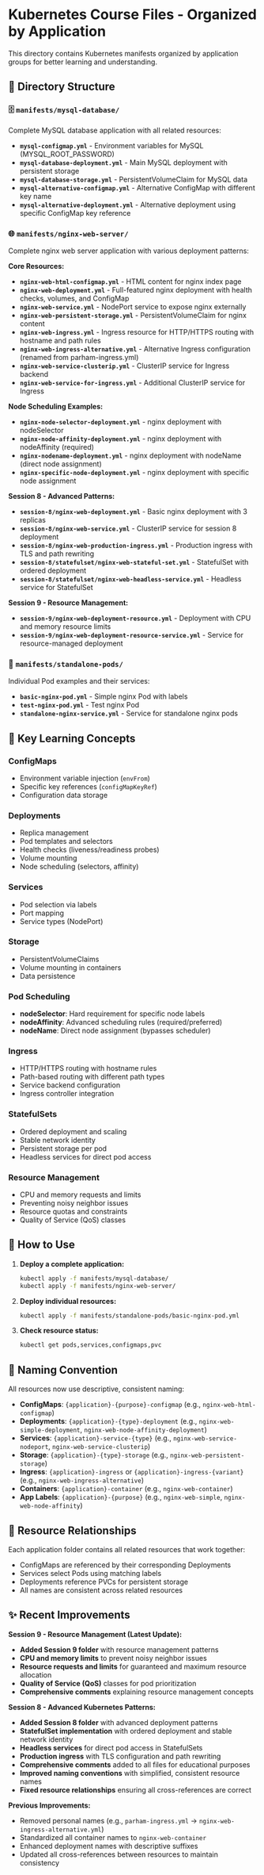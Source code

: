 # Kubernetes Course Files - Organized by Application

This directory contains Kubernetes manifests organized by application groups for better learning and understanding.

## 📁 Directory Structure

### 🗄️ `manifests/mysql-database/`

Complete MySQL database application with all related resources:

- **`mysql-configmap.yml`** - Environment variables for MySQL (MYSQL_ROOT_PASSWORD)
- **`mysql-database-deployment.yml`** - Main MySQL deployment with persistent storage
- **`mysql-database-storage.yml`** - PersistentVolumeClaim for MySQL data
- **`mysql-alternative-configmap.yml`** - Alternative ConfigMap with different key name
- **`mysql-alternative-deployment.yml`** - Alternative deployment using specific ConfigMap key reference

### 🌐 `manifests/nginx-web-server/`

Complete nginx web server application with various deployment patterns:

**Core Resources:**

- **`nginx-web-html-configmap.yml`** - HTML content for nginx index page
- **`nginx-web-deployment.yml`** - Full-featured nginx deployment with health checks, volumes, and ConfigMap
- **`nginx-web-service.yml`** - NodePort service to expose nginx externally
- **`nginx-web-persistent-storage.yml`** - PersistentVolumeClaim for nginx content
- **`nginx-web-ingress.yml`** - Ingress resource for HTTP/HTTPS routing with hostname and path rules
- **`nginx-web-ingress-alternative.yml`** - Alternative Ingress configuration (renamed from parham-ingress.yml)
- **`nginx-web-service-clusterip.yml`** - ClusterIP service for Ingress backend
- **`nginx-web-service-for-ingress.yml`** - Additional ClusterIP service for Ingress

**Node Scheduling Examples:**

- **`nginx-node-selector-deployment.yml`** - nginx deployment with nodeSelector
- **`nginx-node-affinity-deployment.yml`** - nginx deployment with nodeAffinity (required)
- **`nginx-nodename-deployment.yml`** - nginx deployment with nodeName (direct node assignment)
- **`nginx-specific-node-deployment.yml`** - nginx deployment with specific node assignment

**Session 8 - Advanced Patterns:**

- **`session-8/nginx-web-deployment.yml`** - Basic nginx deployment with 3 replicas
- **`session-8/nginx-web-service.yml`** - ClusterIP service for session 8 deployment
- **`session-8/nginx-web-production-ingress.yml`** - Production ingress with TLS and path rewriting
- **`session-8/statefulset/nginx-web-stateful-set.yml`** - StatefulSet with ordered deployment
- **`session-8/statefulset/nginx-web-headless-service.yml`** - Headless service for StatefulSet

**Session 9 - Resource Management:**

- **`session-9/nginx-web-deployment-resource.yml`** - Deployment with CPU and memory resource limits
- **`session-9/nginx-web-deployment-resource-service.yml`** - Service for resource-managed deployment

### 🔧 `manifests/standalone-pods/`

Individual Pod examples and their services:

- **`basic-nginx-pod.yml`** - Simple nginx Pod with labels
- **`test-nginx-pod.yml`** - Test nginx Pod
- **`standalone-nginx-service.yml`** - Service for standalone nginx pods

## 🎯 Key Learning Concepts

### ConfigMaps

- Environment variable injection (`envFrom`)
- Specific key references (`configMapKeyRef`)
- Configuration data storage

### Deployments

- Replica management
- Pod templates and selectors
- Health checks (liveness/readiness probes)
- Volume mounting
- Node scheduling (selectors, affinity)

### Services

- Pod selection via labels
- Port mapping
- Service types (NodePort)

### Storage

- PersistentVolumeClaims
- Volume mounting in containers
- Data persistence

### Pod Scheduling

- **nodeSelector**: Hard requirement for specific node labels
- **nodeAffinity**: Advanced scheduling rules (required/preferred)
- **nodeName**: Direct node assignment (bypasses scheduler)

### Ingress

- HTTP/HTTPS routing with hostname rules
- Path-based routing with different path types
- Service backend configuration
- Ingress controller integration

### StatefulSets

- Ordered deployment and scaling
- Stable network identity
- Persistent storage per pod
- Headless services for direct pod access

### Resource Management

- CPU and memory requests and limits
- Preventing noisy neighbor issues
- Resource quotas and constraints
- Quality of Service (QoS) classes

## 🚀 How to Use

1. **Deploy a complete application:**

   ```bash
   kubectl apply -f manifests/mysql-database/
   kubectl apply -f manifests/nginx-web-server/
   ```

2. **Deploy individual resources:**

   ```bash
   kubectl apply -f manifests/standalone-pods/basic-nginx-pod.yml
   ```

3. **Check resource status:**
   ```bash
   kubectl get pods,services,configmaps,pvc
   ```

## 📝 Naming Convention

All resources now use descriptive, consistent naming:

- **ConfigMaps**: `{application}-{purpose}-configmap` (e.g., `nginx-web-html-configmap`)
- **Deployments**: `{application}-{type}-deployment` (e.g., `nginx-web-simple-deployment`, `nginx-web-node-affinity-deployment`)
- **Services**: `{application}-service-{type}` (e.g., `nginx-web-service-nodeport`, `nginx-web-service-clusterip`)
- **Storage**: `{application}-{type}-storage` (e.g., `nginx-web-persistent-storage`)
- **Ingress**: `{application}-ingress` or `{application}-ingress-{variant}` (e.g., `nginx-web-ingress-alternative`)
- **Containers**: `{application}-container` (e.g., `nginx-web-container`)
- **App Labels**: `{application}-{purpose}` (e.g., `nginx-web-simple`, `nginx-web-node-affinity`)

## 🔗 Resource Relationships

Each application folder contains all related resources that work together:

- ConfigMaps are referenced by their corresponding Deployments
- Services select Pods using matching labels
- Deployments reference PVCs for persistent storage
- All names are consistent across related resources

## ✨ Recent Improvements

**Session 9 - Resource Management (Latest Update):**

- **Added Session 9 folder** with resource management patterns
- **CPU and memory limits** to prevent noisy neighbor issues
- **Resource requests and limits** for guaranteed and maximum resource allocation
- **Quality of Service (QoS)** classes for pod prioritization
- **Comprehensive comments** explaining resource management concepts

**Session 8 - Advanced Kubernetes Patterns:**

- **Added Session 8 folder** with advanced deployment patterns
- **StatefulSet implementation** with ordered deployment and stable network identity
- **Headless services** for direct pod access in StatefulSets
- **Production ingress** with TLS configuration and path rewriting
- **Comprehensive comments** added to all files for educational purposes
- **Improved naming conventions** with simplified, consistent resource names
- **Fixed resource relationships** ensuring all cross-references are correct

**Previous Improvements:**

- Removed personal names (e.g., `parham-ingress.yml` → `nginx-web-ingress-alternative.yml`)
- Standardized all container names to `nginx-web-container`
- Enhanced deployment names with descriptive suffixes
- Updated all cross-references between resources to maintain consistency
